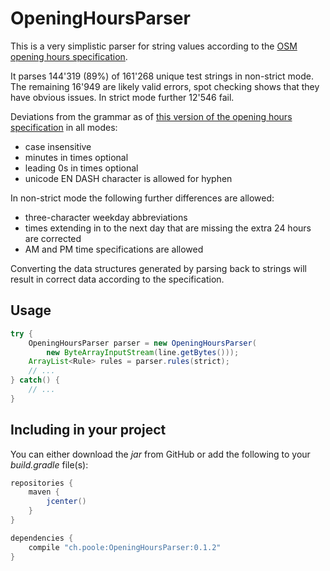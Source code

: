# OpeningHoursParser

This is a very simplistic parser for string values according to the [OSM opening hours specification][opening-hours-specification].

It parses 144'319 (89%) of 161'268 unique test strings in non-strict mode. The remaining 16'949 are likely valid errors, spot checking shows that they have obvious issues. In strict mode further 12'546 fail.

Deviations from the grammar as of [this version of the opening hours specification][opening-hours-grammar-specification] in all modes:

 * case insensitive
 * minutes in times optional
 * leading 0s in times optional
 * unicode EN DASH character is allowed for hyphen

In non-strict mode the following further differences are allowed:

 * three-character weekday abbreviations
 * times extending in to the next day that are missing the extra 24 hours are corrected
 * AM and PM time specifications are allowed

Converting the data structures generated by parsing back to strings will result in correct data according to the specification.

## Usage

``` java
try {
	OpeningHoursParser parser = new OpeningHoursParser(
		new ByteArrayInputStream(line.getBytes()));
	ArrayList<Rule> rules = parser.rules(strict);
	// ...
} catch() {
	// ...
}
```

## Including in your project

You can either download the *jar* from GitHub or add the following to your *build.gradle* file(s):

``` groovy
repositories {
    maven {
    	jcenter()
    }
}
```

``` groovy
dependencies {
    compile "ch.poole:OpeningHoursParser:0.1.2"
}
```


[opening-hours-specification]: http://wiki.openstreetmap.org/wiki/Key:opening_hours/specification
[opening-hours-grammar-specification]: http://wiki.openstreetmap.org/w/index.php?title=Key:opening_hours/specification&oldid=1075290

